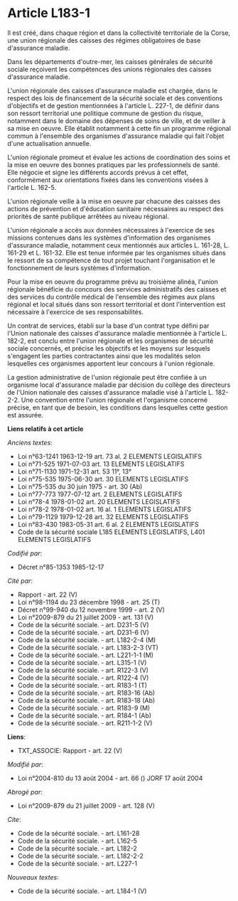 # Article L183-1

Il est créé, dans chaque région et dans la collectivité territoriale de la Corse, une union régionale des caisses des régimes
obligatoires de base d'assurance maladie. 

Dans les départements d'outre-mer, les caisses générales de sécurité sociale reçoivent les compétences des unions régionales
des caisses d'assurance maladie.

L'union régionale des caisses d'assurance maladie est chargée, dans le respect des lois de financement de la sécurité sociale
et des conventions d'objectifs et de gestion mentionnées à l'article L. 227-1, de définir dans son ressort territorial une
politique commune de gestion du risque, notamment dans le domaine des dépenses de soins de ville, et de veiller à sa mise en
oeuvre. Elle établit notamment à cette fin un programme régional commun à l'ensemble des organismes d'assurance maladie qui
fait l'objet d'une actualisation annuelle.

L'union régionale promeut et évalue les actions de coordination des soins et la mise en oeuvre des bonnes pratiques par les
professionnels de santé. Elle négocie et signe les différents accords prévus à cet effet, conformément aux orientations
fixées dans les conventions visées à l'article L. 162-5.

L'union régionale veille à la mise en oeuvre par chacune des caisses des actions de prévention et d'éducation sanitaire
nécessaires au respect des priorités de santé publique arrêtées au niveau régional.

L'union régionale a accès aux données nécessaires à l'exercice de ses missions contenues dans les systèmes d'information des
organismes d'assurance maladie, notamment ceux mentionnés aux articles L. 161-28, L. 161-29 et L. 161-32. Elle est tenue
informée par les organismes situés dans le ressort de sa compétence de tout projet touchant l'organisation et le
fonctionnement de leurs systèmes d'information. 

Pour la mise en oeuvre du programme prévu au troisième alinéa, l'union régionale bénéficie du concours des services
administratifs des caisses et des services du contrôle médical de l'ensemble des régimes aux plans régional et local situés
dans son ressort territorial et dont l'intervention est nécessaire à l'exercice de ses responsabilités. 

Un contrat de services, établi sur la base d'un contrat type défini par l'Union nationale des caisses d'assurance maladie
mentionnée à l'article L. 182-2, est conclu entre l'union régionale et les organismes de sécurité sociale concernés, et
précise les objectifs et les moyens sur lesquels s'engagent les parties contractantes ainsi que les modalités selon
lesquelles ces organismes apportent leur concours à l'union régionale. 

La gestion administrative de l'union régionale peut être confiée à un organisme local d'assurance maladie par décision du
collège des directeurs de l'Union nationale des caisses d'assurance maladie visé à l'article L. 182-2-2. Une convention entre
l'union régionale et l'organisme concerné précise, en tant que de besoin, les conditions dans lesquelles cette gestion est
assurée.

**Liens relatifs à cet article**

_Anciens textes_:

  - Loi n°63-1241 1963-12-19 art. 73 al. 2 ELEMENTS LEGISLATIFS
  - Loi n°71-525 1971-07-03 art. 13 ELEMENTS LEGISLATIFS
  - Loi n°71-1130 1971-12-31 art. 53 11°, 13°
  - Loi n°75-535 1975-06-30 art. 30 ELEMENTS LEGISLATIFS
  - Loi n°75-535 du 30 juin 1975 - art. 30 (Ab)
  - Loi n°77-773 1977-07-12 art. 2 ELEMENTS LEGISLATIFS
  - Loi n°78-4 1978-01-02 art. 20 ELEMENTS LEGISLATIFS
  - Loi n°78-2 1978-01-02 art. 16 al. 1 ELEMENTS LEGISLATIFS
  - Loi n°79-1129 1979-12-28 art. 32 ELEMENTS LEGISLATIFS
  - Loi n°83-430 1983-05-31 art. 6 al. 2 ELEMENTS LEGISLATIFS
  - Code de la sécurité sociale L185 ELEMENTS LEGISLATIFS, L401 ELEMENTS LEGISLATIFS

_Codifié par_:

  - Décret n°85-1353 1985-12-17

_Cité par_:

  - Rapport - art. 22 (V)
  - Loi n°98-1194 du 23 décembre 1998 - art. 25 (T)
  - Décret n°99-940 du 12 novembre 1999 - art. 2 (V)
  - Loi n°2009-879 du 21 juillet 2009 - art. 131 (V)
  - Code de la sécurité sociale. - art. D231-5 (V)
  - Code de la sécurité sociale. - art. D231-6 (V)
  - Code de la sécurité sociale. - art. L182-2-4 (M)
  - Code de la sécurité sociale. - art. L183-2-3 (VT)
  - Code de la sécurité sociale. - art. L221-1-1 (M)
  - Code de la sécurité sociale. - art. L315-1 (V)
  - Code de la sécurité sociale. - art. R122-3 (V)
  - Code de la sécurité sociale. - art. R122-4 (V)
  - Code de la sécurité sociale. - art. R183-1 (T)
  - Code de la sécurité sociale. - art. R183-16 (Ab)
  - Code de la sécurité sociale. - art. R183-18 (Ab)
  - Code de la sécurité sociale. - art. R183-9 (M)
  - Code de la sécurité sociale. - art. R184-1 (Ab)
  - Code de la sécurité sociale. - art. R211-1-2 (V)

**Liens**:

  - TXT_ASSOCIE: Rapport - art. 22 (V)

_Modifié par_:

  - Loi n°2004-810 du 13 août 2004 - art. 66 () JORF 17 août 2004

_Abrogé par_:

  - Loi n°2009-879 du 21 juillet 2009 - art. 128 (V)

_Cite_:

  - Code de la sécurité sociale. - art. L161-28
  - Code de la sécurité sociale. - art. L162-5
  - Code de la sécurité sociale. - art. L182-2
  - Code de la sécurité sociale. - art. L182-2-2
  - Code de la sécurité sociale. - art. L227-1

_Nouveaux textes_:

  - Code de la sécurité sociale. - art. L184-1 (V)

